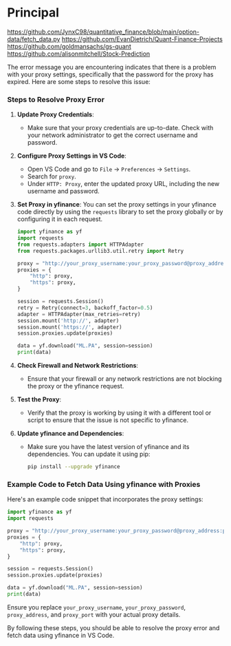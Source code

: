 # Principal
https://github.com/JynxC98/quantitative_finance/blob/main/option-data/fetch_data.py
https://github.com/EvanDietrich/Quant-Finance-Projects
https://github.com/goldmansachs/gs-quant
https://github.com/alisonmitchell/Stock-Prediction


The error message you are encountering indicates that there is a problem with your proxy settings, specifically that the password for the proxy has expired. Here are some steps to resolve this issue:

### Steps to Resolve Proxy Error

1. **Update Proxy Credentials**:
   - Make sure that your proxy credentials are up-to-date. Check with your network administrator to get the correct username and password.

2. **Configure Proxy Settings in VS Code**:
   - Open VS Code and go to `File` -> `Preferences` -> `Settings`.
   - Search for `proxy`.
   - Under `HTTP: Proxy`, enter the updated proxy URL, including the new username and password.

3. **Set Proxy in yfinance**:
   You can set the proxy settings in your yfinance code directly by using the `requests` library to set the proxy globally or by configuring it in each request.

   ```python
   import yfinance as yf
   import requests
   from requests.adapters import HTTPAdapter
   from requests.packages.urllib3.util.retry import Retry

   proxy = "http://your_proxy_username:your_proxy_password@proxy_address:proxy_port"
   proxies = {
       "http": proxy,
       "https": proxy,
   }

   session = requests.Session()
   retry = Retry(connect=3, backoff_factor=0.5)
   adapter = HTTPAdapter(max_retries=retry)
   session.mount('http://', adapter)
   session.mount('https://', adapter)
   session.proxies.update(proxies)

   data = yf.download("ML.PA", session=session)
   print(data)
   ```

4. **Check Firewall and Network Restrictions**:
   - Ensure that your firewall or any network restrictions are not blocking the proxy or the yfinance request.

5. **Test the Proxy**:
   - Verify that the proxy is working by using it with a different tool or script to ensure that the issue is not specific to yfinance.

6. **Update yfinance and Dependencies**:
   - Make sure you have the latest version of yfinance and its dependencies. You can update it using pip:
     ```bash
     pip install --upgrade yfinance
     ```

### Example Code to Fetch Data Using yfinance with Proxies

Here's an example code snippet that incorporates the proxy settings:

```python
import yfinance as yf
import requests

proxy = "http://your_proxy_username:your_proxy_password@proxy_address:proxy_port"
proxies = {
    "http": proxy,
    "https": proxy,
}

session = requests.Session()
session.proxies.update(proxies)

data = yf.download("ML.PA", session=session)
print(data)
```

Ensure you replace `your_proxy_username`, `your_proxy_password`, `proxy_address`, and `proxy_port` with your actual proxy details.

By following these steps, you should be able to resolve the proxy error and fetch data using yfinance in VS Code.
